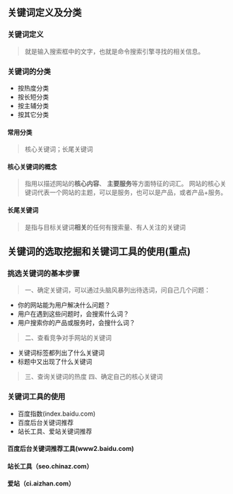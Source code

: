 ## 关键词定义及分类
### 关键词定义
> 就是输入搜索框中的文字，也就是命令搜索引擎寻找的相关信息。
### 关键词的分类
* 按热度分类
* 按长短分类
* 按主辅分类
* 按其它分类
#### 常用分类
> 核心关键词；长尾关键词
#### 核心关键词的概念
> 指用以描述网站的<b>核心内容</b>、 <b>主要服务</b>等方面特征的词汇。
> 网站的核心关键词代表一个网站的主题，可以是服务，也可以是产品，或者产品+服务。
#### 长尾关键词
> 是指与目标关键词<b>相关</b>的任何有搜索量、有人关注的关键词
## 关键词的选取挖掘和关键词工具的使用(重点)
### 挑选关键词的基本步骤
>  一、确定关键词，可以通过头脑风暴列出待选词，问自己几个问题：
+ 你的网站能为用户解决什么问题？
+ 用户在遇到这些问题时，会搜索什么词？
+ 用户搜索你的产品或服务时，会搜什么词？ 
> 二、查看竞争对手网站的关键词
+ 关键词标签都列出了什么关键词
+ 标题中又出现了什么关键词
> 三、查询关键词的热度
> 四、确定自己的核心关键词
### 关键词工具的使用
+ 百度指数(index.baidu.com)
+ 百度后台关键词推荐
+ 站长工具、爱站关键词推荐
#### 百度后台关键词推荐工具(www2.baidu.com)
#### 站长工具（seo.chinaz.com）
#### 爱站（ci.aizhan.com）
